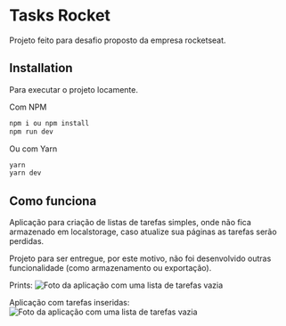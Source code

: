 # Tasks Rocket

Projeto feito para desafio proposto da empresa rocketseat.

## Installation

Para executar o projeto locamente.

Com NPM
```bash
npm i ou npm install
npm run dev
```
Ou com Yarn

```bash
yarn
yarn dev
```

## Como funciona

Aplicação para criação de listas de tarefas simples, onde não fica armazenado em localstorage, caso atualize sua páginas as tarefas serão perdidas.

Projeto para ser entregue, por este motivo, não foi desenvolvido outras funcionalidade (como armazenamento ou exportação).

Prints:
![Foto da aplicação com uma lista de tarefas vazia](https://imageup.me/images/c775d5eb-b64b-4cc0-a6c0-019b8cb36191.png)

Aplicação com tarefas inseridas:
![Foto da aplicação com uma lista de tarefas vazia](https://imageup.me/images/b4c54ff4-bb64-4dad-a5f6-4f239e0079f6.png)
